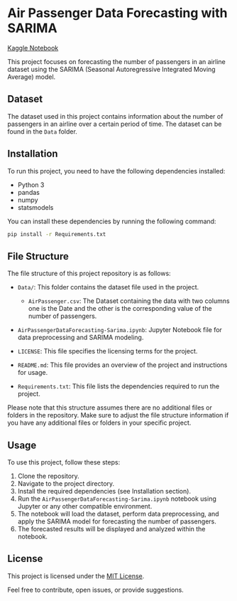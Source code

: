 # Air Passenger Data Forecasting with SARIMA

[Kaggle Notebook](https://www.kaggle.com/code/shubhammisar/air-passenger-data-forecasting-sarima)

This project focuses on forecasting the number of passengers in an airline dataset using the SARIMA (Seasonal Autoregressive Integrated Moving Average) model.

## Dataset

The dataset used in this project contains information about the number of passengers in an airline over a certain period of time. The dataset can be found in the `Data` folder.

## Installation

To run this project, you need to have the following dependencies installed:

- Python 3
- pandas
- numpy
- statsmodels

You can install these dependencies by running the following command:

```bash
pip install -r Requirements.txt
```

## File Structure

The file structure of this project repository is as follows:

- `Data/`: This folder contains the dataset file used in the project.

  - `AirPassenger.csv`: The Dataset containing the data with two columns one is the Date and the other is the corresponding value of the number of passengers.

- `AirPassengerDataForecasting-Sarima.ipynb`: Jupyter Notebook file for data preprocessing and SARIMA modeling.

- `LICENSE`: This file specifies the licensing terms for the project.

- `README.md`: This file provides an overview of the project and instructions for usage.

- `Requirements.txt`: This file lists the dependencies required to run the project.

Please note that this structure assumes there are no additional files or folders in the repository. Make sure to adjust the file structure information if you have any additional files or folders in your specific project.

## Usage

To use this project, follow these steps:

1. Clone the repository.
2. Navigate to the project directory.
3. Install the required dependencies (see Installation section).
4. Run the `AirPassengerDataForecasting-Sarima.ipynb` notebook using Jupyter or any other compatible environment.
5. The notebook will load the dataset, perform data preprocessing, and apply the SARIMA model for forecasting the number of passengers.
6. The forecasted results will be displayed and analyzed within the notebook.

## License

This project is licensed under the [MIT License](LICENSE).

Feel free to contribute, open issues, or provide suggestions.
